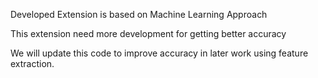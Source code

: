 Developed Extension is based on Machine Learning Approach

This extension need more development for getting better accuracy

We will update this code to improve accuracy in later work using feature extraction.
